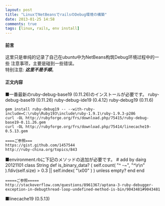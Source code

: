 ```yaml
---
layout: post
title: "LinuxでNetBeansでrailsのDebug環境の構築"
date: 2013-01-25 14:58
comments: true
tags: [linux, rails, env install]
---
```


#### 前言

这里只是单纯的记录了自己在ubuntu中为NetBeans构筑Debug环境过程中的一些
注意事项，主要是碰到一些错误。  
特别注意: _**这里不是手顺**_。

#### 正文内容

■一番最新のruby-debug-base19 (0.11.26)のインストールが必要です。
    ruby-debug-base19 (0.11.26)
	ruby-debug-ide19 (0.4.12)
	ruby-debug19 (0.11.6)

	gem install ruby-debug19 -- --with-ruby-include=C:\ruby\Ruby193\include\ruby-1.9.1\ruby-1.9.3-p286
	curl -OL http://rubyforge.org/frs/download.php/75415/ruby-debug-base19-0.11.26.gem
	curl -OL http://rubyforge.org/frs/download.php/75414/linecache19-0.5.13.gem

	====ご参照===
	https://gist.github.com/1457544
	http://ruby-china.org/topics/843

■environment.rbに下記のメソッドの追加が必要です。
	# add by dairg 20121101
	class String
	  def is_binary_data?
		( self.count( "^ -~", "^\r\n" ).fdiv(self.size) > 0.3 || self.index( "\x00" ) ) unless empty?
	  end
	end

	=====ご参照=====
	http://stackoverflow.com/questions/8961367/aptana-3-ruby-debugger-exception-in-debugthread-loop-undefined-method-is-bin/9043481#9043481

■linecache19 (0.5.13)
